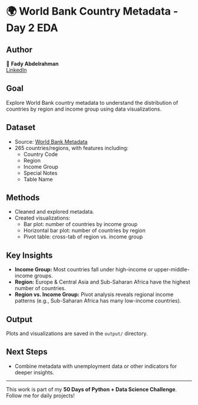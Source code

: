 # 🌍 World Bank Country Metadata - Day 2 EDA

## Author
👤 **Fady Abdelrahman**  
[LinkedIn](https://www.linkedin.com/in/fady-abdelrahman-a649a12b6/)

## Goal
Explore World Bank country metadata to understand the distribution of countries by region and income group using data visualizations.

## Dataset
- Source: [World Bank Metadata](https://databankfiles.worldbank.org/public/ddpext_download/UNDPAPI/UNDPAPI_SL.UEM.TOTL.ZS_DS2_en_csv_v2_80923.zip)
- 265 countries/regions, with features including:
  - Country Code
  - Region
  - Income Group
  - Special Notes
  - Table Name

## Methods
- Cleaned and explored metadata.
- Created visualizations:
  - Bar plot: number of countries by income group
  - Horizontal bar plot: number of countries by region
  - Pivot table: cross-tab of region vs. income group

## Key Insights
- **Income Group:** Most countries fall under high-income or upper-middle-income groups.
- **Region:** Europe & Central Asia and Sub-Saharan Africa have the highest number of countries.
- **Region vs. Income Group:** Pivot analysis reveals regional income patterns (e.g., Sub-Saharan Africa has many low-income countries).

## Output
Plots and visualizations are saved in the `output/` directory.

## Next Steps
- Combine metadata with unemployment data or other indicators for deeper insights.

---

This work is part of my **50 Days of Python + Data Science Challenge**. Follow me for daily projects!
